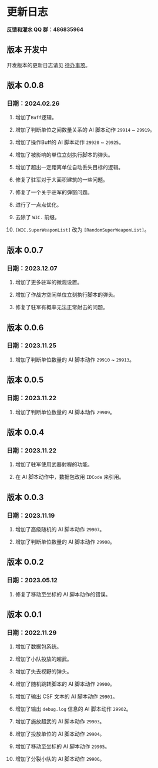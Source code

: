 # 更新日志

**反馈和灌水 QQ 群：486835964**



## 版本 开发中

开发版本的更新日志请见 [待办事项](/待办事项.md#待办事项-v009)。



## 版本 0.0.8

### 日期：2024.02.26

1. 增加了`Buff`逻辑。

2. 增加了判断单位之间数量关系的 AI 脚本动作 `29914` ~ `29919`。

3. 增加了操作Buff的 AI 脚本动作 `29920` ~ `29925`。

4. 增加了被影响的单位立刻执行脚本的弹头。

5. 增加了超出一定距离单位自动丢失目标的逻辑。

6. 修复了驻军对于大面积建筑的一些问题。

7. 修复了一个关于驻军的弹窗问题。

8. 进行了一点点优化。

9. 去除了 `WIC.` 前缀。

10. `[WIC.SuperWeaponList]` 改为 `[RandomSuperWeaponList]`。



## 版本 0.0.7

### 日期：2023.12.07

1. 增加了更多驻军的微观设置。

2. 增加了作战方空闲单位立刻执行脚本的弹头。

3. 修复了驻军有概率无法正常射击的问题。



## 版本 0.0.6

### 日期：2023.11.25

1. 增加了判断单位数量的 AI 脚本动作 `29910` ~ `29913`。



## 版本 0.0.5

### 日期：2023.11.22

1. 增加了判断单位数量的 AI 脚本动作 `29909`。



## 版本 0.0.4

### 日期：2023.11.22

1. 增加了驻军使用武器射程的功能。

2. 在 AI 脚本动作中，数据包改用 `IDCode` 来引用。



## 版本 0.0.3

### 日期：2023.11.19

1. 增加了高级随机的 AI 脚本动作 `29907`。

2. 增加了判断单位数量的 AI 脚本动作 `29908`。



## 版本 0.0.2

### 日期：2023.05.12

1. 修复了移动至坐标的 AI 脚本动作的错误。



## 版本 0.0.1

### 日期：2022.11.29

1. 增加了数据包系统。

2. 增加了小队投放的超武。

3. 增加了失去视野的弹头。

4. 增加了随机跳转脚本的 AI 脚本动作 `29900`。

5. 增加了输出 CSF 文本的 AI 脚本动作 `29901`。

6. 增加了输出 `debug.log` 信息的 AI 脚本动作 `29902`。

7. 增加了施放超武的 AI 脚本动作 `29903`。

8. 增加了投放单位的 AI 脚本动作 `29904`。

9. 增加了移动至坐标的 AI 脚本动作 `29905`。

10. 增加了分裂小队的 AI 脚本动作 `29906`。